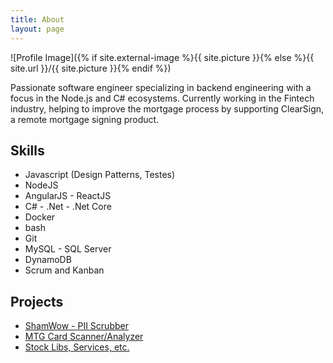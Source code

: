 ```yaml
---
title: About
layout: page
---
```


![Profile Image]({% if site.external-image %}{{ site.picture }}{% else %}{{ site.url }}/{{ site.picture }}{% endif %})

<p>
Passionate software engineer specializing in backend engineering with a focus in the Node.js and C# ecosystems. Currently working in the Fintech industry, helping to improve the mortgage process by supporting ClearSign, a remote mortgage signing product.
</p>

<h2>Skills</h2>

<ul class="skill-list">
	<li>Javascript (Design Patterns, Testes)</li>
	<li>NodeJS</li>
	<li>AngularJS - ReactJS</li>
	<li>C# - .Net - .Net Core</li>
	<li>Docker</li>
	<li>bash</li>
	<li>Git</li>
	<li>MySQL - SQL Server</li>
	<li>DynamoDB</li>
	<li>Scrum and Kanban</li>
</ul>

<h2>Projects</h2>

<ul>
	<li><a href="https://github.com/dills122/ShamWow">ShamWow - PII Scrubber</a></li>
	<li><a href="https://github.com/dills122/MTG-Card-Analyzer">MTG Card Scanner/Analyzer</a></li>
	<li><a href="https://github.com/dills122/trader-tools">Stock Libs, Services, etc.</a></li>
</ul>
